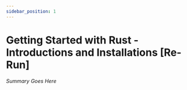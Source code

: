 ```yaml
---
sidebar_position: 1
---
```


# Getting Started with Rust - Introductions and Installations [Re-Run]

_Summary Goes Here_
